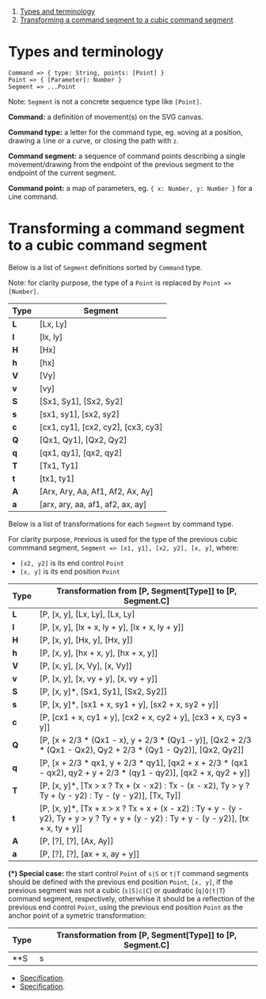
1. [Types and terminology](#types-and-terminology)
2. [Transforming a command segment to a cubic command segment](#transforming-a-command-segment-to-a-cubic-command-segment)

# Types and terminology

```
Command => { type: String, points: [Point] }
Point => { [Parameter]: Number }
Segment => ...Point
```

Note: `Segment` is not a concrete sequence type like `[Point]`.

**Command:** a definition of movement(s) on the SVG canvas.

**Command type:** a letter for the command type, eg. `m`oving at a position, drawing a `l`ine or a `c`urve, or closing the path with `z`.

**Command segment:** a sequence of command points describing a single movement/drawing from the endpoint of the previous segment to the endpoint of the current segment.

**Command point:** a map of parameters, eg. `{ x: Number, y: Number }` for a `L`ine command.

# Transforming a command segment to a cubic command segment

Below is a list of `Segment` definitions sorted by `Command` type.

Note: for clarity purpose, the type of a `Point` is replaced by `Point => [Number]`.

| Type  | Segment                            |
| ----- | ---------------------------------- |
| **L** | [Lx, Ly]                           |
| **l** | [lx, ly]                           |
| **H** | [Hx]                               |
| **h** | [hx]                               |
| **V** | [Vy]                               |
| **v** | [vy]                               |
| **S** | [Sx1, Sy1], [Sx2, Sy2]             |
| **s** | [sx1, sy1], [sx2, sy2]             |
| **c** | [cx1, cy1], [cx2, cy2], [cx3, cy3] |
| **Q** | [Qx1, Qy1], [Qx2, Qy2]             |
| **q** | [qx1, qy1], [qx2, qy2]             |
| **T** | [Tx1, Ty1]                         |
| **t** | [tx1, ty1]                         |
| **A** | [Arx, Ary, Aa, Af1, Af2, Ax, Ay]   |
| **a** | [arx, ary, aa, af1, af2, ax, ay]   |

Below is a list of transformations for each `Segment` by command type.

For clarity purpose, `P`revious is used for the type of the previous cubic commmand segment, `Segment => [x1, y1], [x2, y2], [x, y]`, where:

- `[x2, y2]` is its end control `Point`
- `[x, y]` is its end position `Point`

| Type  | Transformation from [P, Segment[Type]] to [P, Segment.C]              |
| ----- | --------------------------------------------------------------------- |
| **L** | [P, [x, y], [Lx, Ly], [Lx, Ly]                                        |
| **l** | [P, [x, y], [lx + x, ly + y], [lx + x, ly + y]]                       |
| **H** | [P, [x, y], [Hx, y], [Hx, y]]                                         |
| **h** | [P, [x, y], [hx + x, y], [hx + x, y]]                                 |
| **V** | [P, [x, y], [x, Vy], [x, Vy]]                                         |
| **v** | [P, [x, y], [x, vy + y], [x, vy + y]]                                 |
| **S** | [P, [x, y]*, [Sx1, Sy1], [Sx2, Sy2]]                                  |
| **s** | [P, [x, y]*, [sx1 + x, sy1 + y], [sx2 + x, sy2 + y]]                  |
| **c** | [P, [cx1 + x, cy1 + y], [cx2 + x, cy2 + y], [cx3 + x, cy3 + y]]       |
| **Q** | [P, [x + 2/3 * (Qx1 - x), y + 2/3 * (Qy1 - y)], [Qx2 + 2/3 * (Qx1 - Qx2), Qy2 + 2/3 * (Qy1 - Qy2)], [Qx2, Qy2]] |
| **q** | [P, [x + 2/3 * qx1, y + 2/3 * qy1], [qx2 + x + 2/3 * (qx1 - qx2), qy2 + y + 2/3 * (qy1 - qy2)], [qx2 + x, qy2 + y]] |
| **T** | [P, [x, y]*, [Tx > x ? Tx + (x - x2) : Tx - (x - x2), Ty > y ? Ty + (y - y2) : Ty - (y - y2)], [Tx, Ty]] |
| **t** | [P, [x, y]*, [Tx + x > x ? Tx + x + (x - x2) : Ty + y - (y - y2), Ty + y > y ? Ty + y + (y - y2) : Ty + y - (y - y2)], [tx + x, ty + y]] |
| **A** | [P, [?], [?], [Ax, Ay]]                                               |
| **a** | [P, [?], [?], [ax + x, ay + y]]                                       |

**(*) Special case:** the start control `Point` of `s|S` or `t|T` command segments should be defined with the previous end position `Point`, `[x, y]`, if the previous segment was not a cubic (`s|S|c|C`) or quadratic (`q|Q|t|T`) command segment, respectively, otherwhise it should be a reflection of the previous end control `Point`, using the previous end position `Point` as the anchor point of a symetric transformation:

| Type        | Transformation from [P, Segment[Type]] to [P, Segment.C] |
| ----------- | -------------------------------------------------------- |
| **S|s|T|t** | [P, [x * 2 - x2, y * 2 - y2], ...                        |

- [Specification](https://www.w3.org/TR/SVG11/paths.html#PathDataCubicBezierCommands).
- [Specification](https://www.w3.org/TR/SVG11/implnote.html#PathElementImplementationNotes).
